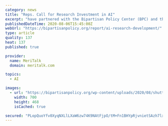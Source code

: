 ```yaml
---
category: news
title: "Reps. Call for Research Investment in AI"
excerpt: "have partnered with the Bipartisan Policy Center (BPC) and the Center for ... that calls for Federal investments into AI R&D. The Cementing American Artificial Intelligence Leadership: AI Research & Development report is the third in a series on AI issues ..."
publishedDateTime: 2020-08-06T15:45:00Z
webUrl: "https://bipartisanpolicy.org/report/ai-research-development/"
type: article
quality: 137
heat: 137
published: true

provider:
  name: MeriTalk
  domain: meritalk.com

topics:
  - AI

images:
  - url: "https://bipartisanpolicy.org/wp-content/uploads/2020/08/shutterstock_690256660.png"
    width: 700
    height: 468
    isCached: true

secured: "PLopQuoYfv0XyqNXLlLXaW6zw74K9NAtFjpO/tM+Fn1BHYpRjvnietSAzh7lxs0eRRS4EZiWgvfTnaaTFG91RTmQqxdA17mvhUM9Q29uqbLuBP5kwFfseyK+QSs2hRlqxW2CE/r+07/HnV0tHEP8ayo4h3Ac6YpwdW5BtRvkfpfVZUuYa7R9byHS+y/aDU37bur1fzQKOaov+iWHcx7yznZyP1Mk1AAkmLCNZ77+I2elJAqHimlW/loczIa7Ba54AAa5z3zLIVz5LYkWQyJ9l9n5+HGR/nnmUaCOr1Wg4tkPoqFcOD+wUw8keoAfauXd5ItW2hsVL1Cum/PJHA6jyg==;/2zM62LB5PhSugEUET4i9g=="
---
```


